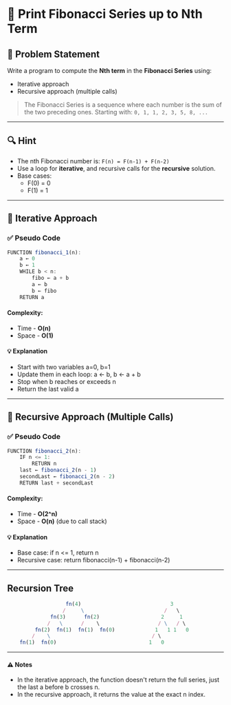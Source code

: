 # 🔢 Print Fibonacci Series up to Nth Term

## 🧩 Problem Statement
Write a program to compute the **Nth term** in the **Fibonacci Series** using:
- Iterative approach
- Recursive approach (multiple calls)

> The Fibonacci Series is a sequence where each number is the sum of the two preceding ones.
> Starting with: `0, 1, 1, 2, 3, 5, 8, ...`

---

## 🔍 Hint

- The nth Fibonacci number is: `F(n) = F(n-1) + F(n-2)`
- Use a loop for **iterative**, and recursive calls for the **recursive** solution.
- Base cases:  
  - F(0) = 0  
  - F(1) = 1

---

## 🔁 Iterative Approach

### ✅ Pseudo Code
```js
FUNCTION fibonacci_1(n):
    a ← 0
    b ← 1
    WHILE b < n:
        fibo ← a + b
        a ← b
        b ← fibo
    RETURN a
```
#### Complexity:
- Time - **O(n)**
- Space - **O(1)**
#### 💡 Explanation
- Start with two variables a=0, b=1
- Update them in each loop: a ← b, b ← a + b
- Stop when b reaches or exceeds n
- Return the last valid a

---

## 📌 Recursive Approach (Multiple Calls)

### ✅ Pseudo Code
```js
FUNCTION fibonacci_2(n):
    IF n <= 1:
        RETURN n
    last ← fibonacci_2(n - 1)
    secondLast ← fibonacci_2(n - 2)
    RETURN last + secondLast
```
#### Complexity:
- Time - **O(2^n)**
- Space - **O(n)** (due to call stack)
#### 💡 Explanation
- Base case: if n <= 1, return n
- Recursive case: return fibonacci(n-1) + fibonacci(n-2)

---

## Recursion Tree
```js
                   fn(4)                             3
                  /     \                          /   \
              fn(3)      fn(2)                    2     1
             /   \      /    \                   / \   / \
         fn(2)  fn(1)  fn(1)  fn(0)             1   1 1   0
        /    \                                 / \
    fn(1)  fn(0)                              1   0
```
---

#### ⚠️ Notes
- In the iterative approach, the function doesn't return the full series, just the last a before b crosses n.
- In the recursive approach, it returns the value at the exact n index.